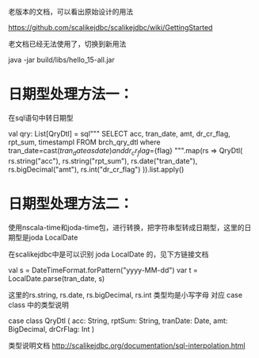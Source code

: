 老版本的文档，可以看出原始设计的用法

https://github.com/scalikejdbc/scalikejdbc/wiki/GettingStarted

老文档已经无法使用了，切换到新用法

java -jar build/libs/hello_15-all.jar

日期型处理方法一：
==============
在sql语句中转日期型

val qry: List[QryDtl] = 
    sql"""
    SELECT acc, tran_date, amt, dr_cr_flag, rpt_sum, timestampl
    FROM brch_qry_dtl
    where tran_date=cast(${tran_date} as date) and dr_cr_flag=${flag}
    """.map(rs => QryDtl(
        rs.string("acc"), rs.string("rpt_sum"), rs.date("tran_date"),
        rs.bigDecimal("amt"), rs.int("dr_cr_flag")
    )).list.apply()

日期型处理方法二：
==============
使用nscala-time和joda-time包，进行转换，把字符串型转成日期型，这里的日期型是joda LocalDate

在scalikejdbc中是可以识别 joda LocalDate 的，见下方链接文档

val s = DateTimeFormat.forPattern("yyyy-MM-dd")
var t = LocalDate.parse(tran_date, s)

这里的rs.string, rs.date, rs.bigDecimal, rs.int 类型均是小写字母
对应 case class 中的类型说明

case class QryDtl (
    acc: String, 
    rptSum: String, 
    tranDate: Date,
    amt: BigDecimal,
    drCrFlag: Int
)

类型说明文档
http://scalikejdbc.org/documentation/sql-interpolation.html